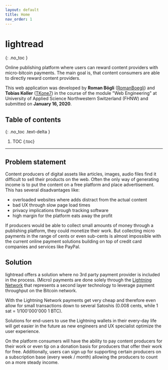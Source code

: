 ```yaml
---
layout: default
title: Home
nav_order: 1
---
```

# lightread
{: .no_toc }

Online publishing platform where users can reward content providers with micro-bitcoin payments. The main goal is, that content consumers are able to directly reward content providers.

This web application was developed by **Roman Bögli** ([RomanBoegli](https://github.com/RomanBoegli)) and **Tobias Koller** ([TKone7](https://github.com/TKone7)) in the course of the module "Web Engineering" at University of Applied Science Northwestern Switzerland (FHNW) and submitted on **January 16, 2020**.

## Table of contents
{: .no_toc .text-delta }

1. TOC
{:toc}

---

## Problem statement

Content producers of digital assets like articles, images, audio files find it difficult to sell their products on the web. Often the only way of generating income is to put the content on a free platform and place advertisement. This has several disadvantages like:
- overloaded websites where adds distract from the actual content
- bad UX through slow page load times
- privacy implications through tracking software
- high margin for the platform eats away the profit

If producers would be able to collect small amounts of money through a publishing platform, they could monetize their work. But collecting micro payments in the range of cents or even sub-cents is almost impossible with the current online payment solutions building on top of credit card companies and services like PayPal.

## Solution
lightread offers a solution where no 3rd party payment provider is included in the process. (Micro) payments are done solely through the [Lightning Network](https://lightning.network/) that represents a second layer technology to leverage payment throughput on the Bitcoin network.

With the Lightning Network payments get very cheap and therefore even allow for small transactions down to several Satoshis (0.008 cents, while 1 sat = 1/100'000'000 1 BTC).

Solutions for end-users to use the Lightning wallets in their every-day life will get easier in the future as new engineers and UX specialist optimize the user experience.

On the platform consumers will have the ability to pay content producers for their work or even tip on a donation basis for producers that offer their work for free. Additionally, users can sign up for supporting certain producers on a subscription base (every week / month) allowing the producers to count on a more steady income.
